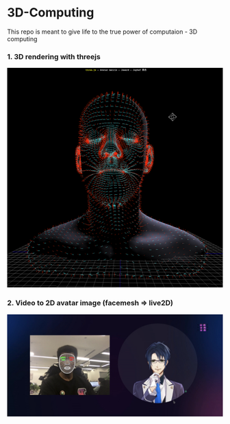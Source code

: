# 3D-Computing
This repo is meant to give life to the true power of computaion - 3D computing

### 1. 3D rendering with threejs
<img src="./screenshots/avatar-matrix.png" />

### 2. Video to 2D avatar image (facemesh => live2D)
<img src="./screenshots/facemesh-live2d.png" />
